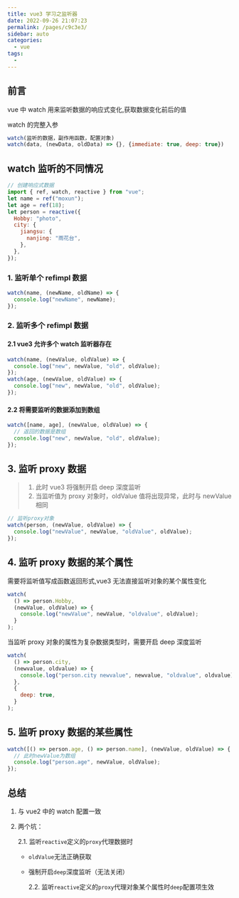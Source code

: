```yaml
---
title: vue3 学习之监听器
date: 2022-09-26 21:07:23
permalink: /pages/c9c3e3/
sidebar: auto
categories: 
  - vue
tags: 
  - 
---
```


## 前言

vue 中 watch 用来监听数据的响应式变化,获取数据变化前后的值

watch 的完整入参

```js
watch(监听的数据，副作用函数，配置对象)
watch(data, (newData, oldData) => {}, {immediate: true, deep: true})

```

## watch 监听的不同情况

```js
// 创建响应式数据
import { ref, watch, reactive } from "vue";
let name = ref("moxun");
let age = ref(18);
let person = reactive({
  Hobby: "photo",
  city: {
    jiangsu: {
      nanjing: "雨花台",
    },
  },
});
```

### 1. 监听单个 refimpl 数据

```js
watch(name, (newName, oldName) => {
  console.log("newName", newName);
});
```

### 2. 监听多个 refimpl 数据

#### 2.1 vue3 允许多个 watch 监听器存在

```js
watch(name, (newValue, oldValue) => {
  console.log("new", newValue, "old", oldValue);
});
watch(age, (newValue, oldValue) => {
  console.log("new", newValue, "old", oldValue);
});
```

#### 2.2 将需要监听的数据添加到数组

```js
watch([name, age], (newValue, oldValue) => {
  // 返回的数据是数组
  console.log("new", newValue, "old", oldValue);
});
```

## 3. 监听 proxy 数据

> 1. 此时 vue3 将强制开启 deep 深度监听
> 2. 当监听值为 proxy 对象时，oldValue 值将出现异常，此时与 newValue 相同

```js
// 监听proxy对象
watch(person, (newValue, oldValue) => {
  console.log("newValue", newValue, "oldValue", oldValue);
});
```

## 4. 监听 proxy 数据的某个属性

需要将监听值写成函数返回形式,vue3 无法直接监听对象的某个属性变化

```js
watch(
  () => person.Hobby,
  (newValue, oldValue) => {
    console.log("newValue", newValue, "oldvalue", oldValue);
  }
);
```

当监听 proxy 对象的属性为复杂数据类型时，需要开启 deep 深度监听

```js
watch(
  () => person.city,
  (newvalue, oldvalue) => {
    console.log("person.city newvalue", newvalue, "oldvalue", oldvalue);
  },
  {
    deep: true,
  }
);
```

## 5. 监听 proxy 数据的某些属性

```js
watch([() => person.age, () => person.name], (newValue, oldValue) => {
  // 此时newValue为数组
  console.log("person.age", newValue, oldValue);
});
```

## 总结

1. 与 vue2 中的 watch 配置一致
2. 两个坑：

   2.1. 监听`reactive`定义的`proxy`代理数据时

   - `oldValue`无法正确获取
   - 强制开启`deep`深度监听（无法关闭）

     2.2. 监听`reactive`定义的`proxy`代理对象某个属性时`deep`配置项生效
